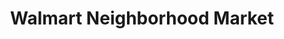 ---
title: "Walmart Neighborhood Market"
url: /prairieville/walmart-neighborhood-market/
shop: Supermarkt
---